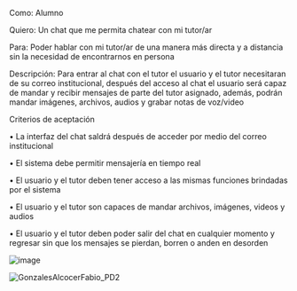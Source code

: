 Como: Alumno


Quiero: Un chat que me permita chatear con mi tutor/ar 


Para: Poder hablar con mi tutor/ar de una manera más directa y a distancia sin la necesidad de encontrarnos en persona



Descripción: Para entrar al chat con el tutor el usuario y el tutor necesitaran de su correo institucional, después del acceso al chat el usuario será capaz de mandar y recibir mensajes de parte del tutor asignado, además, podrán mandar imágenes, archivos, audios y grabar notas de voz/video



Criterios de aceptación



•	La interfaz del chat saldrá después de acceder por medio del correo institucional

•	El sistema debe permitir mensajería en tiempo real

•	El usuario y el tutor deben tener acceso a las mismas funciones brindadas por el sistema

•	El usuario y el tutor son capaces de mandar archivos, imágenes, videos y audios

•	El usuario y el tutor deben poder salir del chat en cualquier momento y regresar sin que los mensajes se pierdan, borren o anden en desorden

![image](https://github.com/user-attachments/assets/4fbff4f9-af80-4998-8f49-17f727f26425)



![GonzalesAlcocerFabio_PD2](https://github.com/user-attachments/assets/d8175fe4-c1f9-4064-bb78-5a76e101f8d1)
